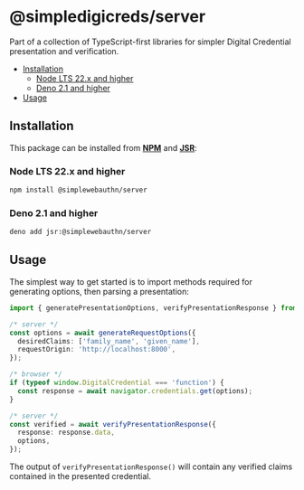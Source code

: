 # @simpledigicreds/server <!-- omit in toc -->

Part of a collection of TypeScript-first libraries for simpler Digital Credential presentation and
verification.

- [Installation](#installation)
  - [Node LTS 22.x and higher](#node-lts-22x-and-higher)
  - [Deno 2.1 and higher](#deno-21-and-higher)
- [Usage](#usage)

## Installation

This package can be installed from **[NPM](https://www.npmjs.com/package/@simplewebauthn/server)**
and **[JSR](https://jsr.io/@simplewebauthn/server)**:

### Node LTS 22.x and higher

```sh
npm install @simplewebauthn/server
```

### Deno 2.1 and higher

```sh
deno add jsr:@simplewebauthn/server
```

## Usage

The simplest way to get started is to import methods required for generating options, then parsing a
presentation:

```ts
import { generatePresentationOptions, verifyPresentationResponse } from '@simpledigicreds/server';

/* server */
const options = await generateRequestOptions({
  desiredClaims: ['family_name', 'given_name'],
  requestOrigin: 'http://localhost:8000',
});

/* browser */
if (typeof window.DigitalCredential === 'function') {
  const response = await navigator.credentials.get(options);
}

/* server */
const verified = await verifyPresentationResponse({
  response: response.data,
  options,
});
```

The output of `verifyPresentationResponse()` will contain any verified claims contained in the
presented credential.
